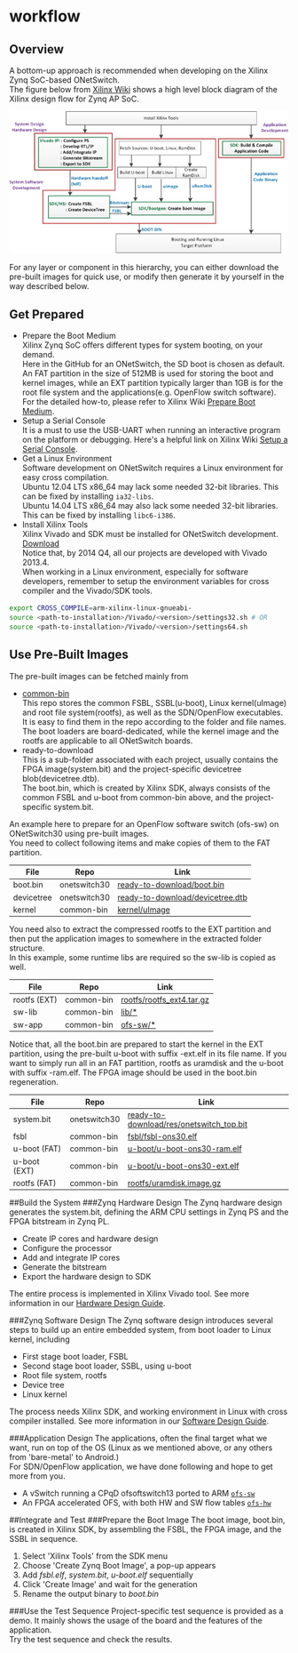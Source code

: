 # workflow

## Overview  
A bottom-up approach is recommended when developing on the Xilinx Zynq SoC-based  ONetSwitch.  
The figure below from [Xilinx Wiki](http://www.wiki.xilinx.com/) shows a high level block diagram of the Xilinx design flow for Zynq AP SoC.  

![](../images/zynq-design-flow.png)

For any layer or component in this hierarchy, you can either download the pre-built images for quick use, or modify then generate it by yourself in the way described below.  

## Get Prepared
* Prepare the Boot Medium  
Xilinx Zynq SoC offers different types for system booting, on your demand.  
Here in the GitHub for an ONetSwitch, the SD boot is chosen as default. An FAT partition in the size of 512MB is used for storing the boot and kernel images, while an EXT partition typically larger than 1GB is for the root file system and the applications(e.g. OpenFlow switch software).  
For the detailed how-to, please refer to Xilinx Wiki [Prepare Boot Medium](http://www.wiki.xilinx.com/Prepare+Boot+Medium).  
* Setup a Serial Console  
It is a must to use the USB-UART when running an interactive program on the platform or debugging. Here's a helpful link on Xilinx Wiki [Setup a Serial Console](http://www.wiki.xilinx.com/Setup+a+Serial+Console).    
* Get a Linux Environment  
Software development on ONetSwitch requires a Linux environment for easy cross compilation.  
Ubuntu 12.04 LTS x86_64 may lack some needed 32-bit libraries. This can be fixed by installing `ia32-libs`.  
Ubuntu 14.04 LTS x86_64 may also lack some needed 32-bit libraries. This can be fixed by installing `libc6-i386`. 
* Install Xilinx Tools  
Xilinx Vivado and SDK must be installed for ONetSwitch development. [Download](http://www.xilinx.com/support/download.html)  
Notice that, by 2014 Q4, all our projects are developed with Vivado 2013.4.  
When working in a Linux environment, especially for software developers, remember to setup the environment variables for cross compiler and the Vivado/SDK tools.  

```bash
export CROSS_COMPILE=arm-xilinx-linux-gnueabi-
source <path-to-installation>/Vivado/<version>/settings32.sh # OR
source <path-to-installation>/Vivado/<version>/settings64.sh
```

## Use Pre-Built Images  
The pre-built images can be fetched mainly from  
* [common-bin](https://github.com/MeshSr/common-bin)  
This repo stores the common FSBL, SSBL(u-boot), Linux kernel(uImage) and root file system(rootfs), as well as the SDN/OpenFlow executables. It is easy to find them in the repo according to the folder and file names.  
The boot loaders are board-dedicated, while the kernel image and the rootfs are applicable to all ONetSwitch boards.  
* ready-to-download  
This is a sub-folder associated with each project, usually contains the FPGA image(system.bit) and the project-specific devicetree blob(devicetree.dtb).  
The boot.bin, which is created by Xilinx SDK, always consists of the common FSBL and u-boot from common-bin above, and the project-specific system.bit.  

An example here to prepare for an OpenFlow software switch (ofs-sw) on ONetSwitch30 using pre-built images.  
You need to collect following items and make copies of them to the FAT partition.  

| File | Repo | Link |
| ---- | ---- | ---- |
| boot.bin | onetswitch30 | [ready-to-download/boot.bin]( https://github.com/MeshSr/onetswitch30/blob/master/ons30-app51-ref_ofssw/ready-to-download/boot.bin) |  
| devicetree | onetswitch30 | [ready-to-download/devicetree.dtb]( https://github.com/MeshSr/onetswitch30/blob/master/ons30-app51-ref_ofssw/ready-to-download/devicetree.dtb) |  
| kernel | common-bin | [kernel/uImage](https://github.com/MeshSr/common-bin/blob/master/kernel/uImage) |

You need also to extract the compressed rootfs to the EXT partition and then put the application images to somewhere in the extracted folder structure.  
In this example, some runtime libs are required so the sw-lib is copied as well.

| File | Repo | Link |
| ---- | ---- | ---- |
| rootfs (EXT) | common-bin | [rootfs/rootfs_ext4.tar.gz](https://github.com/MeshSr/common-bin/blob/master/rootfs/rootfs_ext4.tar.gz) |
| sw-lib | common-bin | [lib/*](https://github.com/MeshSr/common-bin/tree/master/lib)|
| sw-app | common-bin | [ofs-sw/*](https://github.com/MeshSr/common-bin/tree/master/ofs-sw) |

Notice that, all the boot.bin are prepared to start the kernel in the EXT partition, using the pre-built u-boot with suffix -ext.elf in its file name. If you want to simply run all in an FAT partition, rootfs as uramdisk and the u-boot with suffix -ram.elf.
The FPGA image should be used in the boot.bin regeneration.

| File | Repo | Link |
| ---- | ---- | ---- |
| system.bit | onetswitch30 | [ready-to-download/res/onetswitch_top.bit](https://github.com/MeshSr/onetswitch30/blob/master/ons30-app51-ref_ofssw/ready-to-download/res/onetswitch_top.bit) |
| fsbl | common-bin | [fsbl/fsbl-ons30.elf](https://github.com/MeshSr/common-bin/blob/master/fsbl/fsbl-ons30.elf) |
| u-boot (FAT) | common-bin | [u-boot/u-boot-ons30-ram.elf](https://github.com/MeshSr/common-bin/blob/master/u-boot/u-boot-ons30-ram.elf) |
| u-boot (EXT) | common-bin | [u-boot/u-boot-ons30-ext.elf](https://github.com/MeshSr/common-bin/blob/master/u-boot/u-boot-ons30-ext.elf) |
| rootfs (FAT) | common-bin | [rootfs/uramdisk.image.gz](https://github.com/MeshSr/common-bin/blob/master/rootfs/uramdisk.image.gz) |  

##Build the System
###Zynq Hardware Design
The Zynq hardware design generates the system.bit, defining the ARM CPU settings in Zynq PS and the FPGA bitstream in Zynq PL.  
* Create IP cores and hardware design
* Configure the processor
* Add and integrate IP cores
* Generate the bitstream
* Export the hardware design to SDK

The entire process is implemented in Xilinx Vivado tool. See more information in our [Hardware Design Guide](https://github.com/MeshSr/wiki/wiki/Guide-Hardware-Design).  

###Zynq Software Design
The Zynq software design introduces several steps to build up an entire embedded system, from boot loader to Linux kernel, including
* First stage boot loader, FSBL
* Second stage boot loader, SSBL, using u-boot
* Root file system, rootfs
* Device tree
* Linux kernel  

The process needs Xilinx SDK, and working environment in Linux with cross compiler installed. See more information in our [Software Design Guide](https://github.com/MeshSr/wiki/wiki/Guide-Software-Design).  

###Application Design
The applications, often the final target what we want, run on top of the OS (Linux as we mentioned above, or any others from 'bare-metal' to Android.)  
For SDN/OpenFlow application, we have done following and hope to get more from you.    
* A vSwitch running a CPqD ofsoftswitch13 ported to ARM [`ofs-sw`](https://github.com/MeshSr/ofs-sw)  
* An FPGA accelerated OFS, with both HW and SW flow tables [`ofs-hw`](https://github.com/MeshSr/ofs-hw)  


##Integrate and Test
###Prepare the Boot Image
The boot image, boot.bin, is created in Xilinx SDK, by assembling the FSBL, the FPGA image, and the SSBL in sequence.  
1. Select 'Xilinx Tools' from the SDK menu  
2. Choose 'Create Zynq Boot Image', a pop-up appears  
3. Add _fsbl.elf_, _system.bit_, _u-boot.elf_ sequentially  
4. Click 'Create Image' and wait for the generation  
5. Rename the output binary to _boot.bin_  

###Use the Test Sequence
Project-specific test sequence is provided as a demo. It mainly shows the usage of the board and the features of the application.  
Try the test sequence and check the results.  